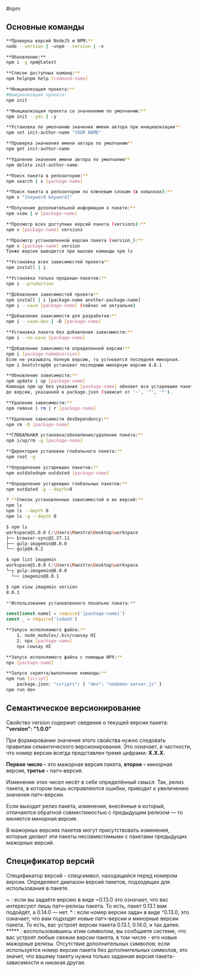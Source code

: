 #npm
## **Основные команды**

```bash
**Проверка версий NodeJS и NPM:**
node --version | -vnpm --version | -v

**Обновление:**
npm i -g npm@latest

**Список доступных команд:**
npm helpnpm help [command-name]
```

```bash
**Инициализация проекта:**
#Инициализация проекта:
npm init

**Инициализация проекта со значениями по умолчанию:**
npm init --yes | -y

**Установка по умолчанию значения имени автора при инициализации**
npm set init-author-name "YOUR NAME"

**Проверка значкения имени автора по умолчанию**
npm get init-author-name

**Удаление значения имени автора по умолчанию**
npm delete init-author-name
```

```bash
**Поиск пакета в репозитории:**
npm search | s [package-name]

**Поиск пакета в репозитории по ключевым словам (в ковычках):**
npm s "[keyword keyword]"

**Получение дополнительной информации о пакете:**
npm view | v [package-name]

**Просмотр всех доступных версий пакета (versions):**
npm v [package-name] versions

**Просмотр установленной версии пакета (version_):**
npm v [package-name] version
Также версия выводится при вызове команды npm ls
```

```bash
**Установка всех зависимостей проекта**
npm install | i

**Установка только продакшн-пакетов:**
npm i --production 
```

```bash
**Добавление зависимостей проекта**
npm install | i [package-name another-package-name]
npm i --save [package-name] (сейчас не актуально)

**Добавление зависимости для разработки:**
npm i --save-dev | -D [package-name]

**Установка пакета без добавления зависимости:**
npm i --no-save [package-name]

**Добавление зависимости определенной версии:**
npm i [package-name@version]
Если не указывать полную версию, то устновится последняя минорная.
npm i bootstrap@4 установит последнюю минорную версию 4.6.1
```

```bash
**Обновление зависимости:**
npm update | up [package-name]
Команда npm up без указания [package-name] обновит все устаревшие пакеты
до версии, указанной в package.json (зависит от '~', '^', '*').
```

```bash
**Удаление зависимости:**
npm remove | rm | r [package-name]

**Удаление зависимости devDependency:**
npm rm -D [package-name]
```

```bash
**ГЛОБАЛЬНАЯ установка/обновление/удаление пакета:**
npm i/up/rm -g [package-name]

**Директория установки глобального пакета:**
npm root -g
```

```bash
**Определение устаревших пакетов:**
npm outdatednpm outdated [package-name]

**Определение устаревших глобальных пакетов:**
npm outdated -g --depth=0
```

```bash
? **Список установленных зависимостей и их версий:**
npm ls
npm ls --depth 0 
npm ls -g --depth 0

$ npm ls
workspace@1.0.0 C:\Users\Maestro\Desktop\workspace
├── browser-sync@2.27.11
├── gulp-imagemin@8.0.0
└── gulp@4.0.2

$ npm list imagemin 
workspace@1.0.0 C:\Users\Maestro\Desktop\workspace
└─┬ gulp-imagemin@8.0.0
  └── imagemin@8.0.1

$ npm view imagemin version
8.0.1
```

```js
**Использование установленного локально пакета:**

const[const-name] = require('[package-name]')
const _ = require('lodash')
```

```bash
**Запуск исполняемого файла:**
	1. node_modules/.bin/cowsay HI
	2. npx [package-name]
	npx cowsay HI
```

```bash
**Запуск исполняемого файла с помощью NPX:**
npx [package-name]

**Запуск скрипта/выполнение команды:**
npm run [script]
	package.json: "scripts": { "dev": "nodemon server.js" }
npm run dev
```

## **Семантическое версионирование**

Свойство version содержит сведения о текущей версии пакета:  **"version": "1.0.0"**

При формировании значения этого свойства нужно следовать правилам семантического версионирования. Это означает, в частности, что номер версии всегда представлен тремя цифрами: **X.X.X.**

**Первое число -** это мажорная версия пакета, 
**второе -** минорная версия, 
**третье -** патч-версия.

Изменение этих чисел несёт в себе определённый смысл. Так, релиз пакета, в котором лишь исправляются ошибки, приводит к увеличению значения патч-версии.

Если выходит релиз пакета, изменения, внесённые в который, отличаются обратной совместимостью с предыдущим релизом — то меняется минорная версия.

В мажорных версиях пакетов могут присутствовать изменения, которые делают эти пакеты несовместимыми с пакетами предыдущих мажорных версий.

## **Спецификатор версий**

Спецификатор версий - спецсимвол, находящийся перед номером версии. Определяют диапазон версий пакетов, подходящих для использования в пакете.

**~** : если вы задаёте версию в виде ~0.13.0 это означает, что вас интересуют лишь патч-релизы пакета. То есть, пакет 0.13.1 вам подойдёт, а 0.14.0 — нет.
**^** : если номер версии задан в виде ^0.13.0, это означает, что вам подходят новые патч-версии и минорные версии пакета. То есть, вас устроят версии пакета 0.13.1, 0.14.0, и так далее.
***** : воспользовавшись этим символом, вы сообщаете системе, что вас устроят любые свежие версии пакета, в том числе - его новые мажорные релизы.
Отсутствие дополнительных символов: если используется номер версии пакета без дополнительных символов, это значит, что вашему пакету нужна только заданная версия пакета-зависимости и никакая другая.